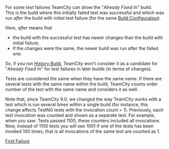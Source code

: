 [//]: # (title: Already Fixed In)
[//]: # (auxiliary-id: Already Fixed In)

For some test failures TeamCity can show the "_Already Fixed In_" build.   
This is the build where this initially failed test was successful and which was run _after_ the build with initial test failure (for the same [Build Configuration](build-configuration.md)). 

Here, _after_ means that
* the build with the successful test has newer changes than the build with initial failure;
* if the changes were the same, the newer build was run after the failed one.

So, if you run [History Build](history-build.md), TeamCity won't consider it as a candidate for "_Already Fixed In_" for test failures in later builds (in terms of changes).

Tests are considered the same when they have the same name. If there are several tests with the same name within the build, TeamCity counts order number of the test with the same name and considers it as well.

Note that, since TeamCity 9.0, we changed the way TeamCity works with a test which is run several times within a single build (for instance, this change affects TestNG tests with the invocation count \> 1). Previously, each test invocation was counted and shown as a separate test. For example, when you saw: Tests passed 1100, these counters included all invocations. Now, instead of 1100 tests you will see 1001 if one of the tests has been invoked 100 times, that is all invocations of the same test are counted as 1.

<seealso>
        <category ref="concepts">
            <a href="first-failure.md">First Failure</a>
        </category>
</seealso>
